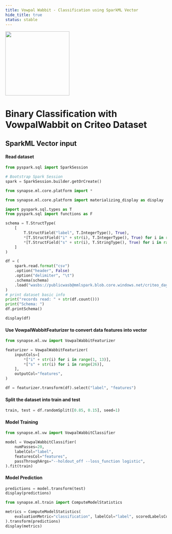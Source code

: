 ```yaml
---
title: Vowpal Wabbit - Classification using SparkML Vector
hide_title: true
status: stable
---
```

<img width="200" src="https://mmlspark.blob.core.windows.net/graphics/emails/vw-blue-dark-orange.svg" />

# Binary Classification with VowpalWabbit on Criteo Dataset 


## SparkML Vector input

#### Read dataset


```python
from pyspark.sql import SparkSession

# Bootstrap Spark Session
spark = SparkSession.builder.getOrCreate()

from synapse.ml.core.platform import *

from synapse.ml.core.platform import materializing_display as display
```


```python
import pyspark.sql.types as T
from pyspark.sql import functions as F

schema = T.StructType(
    [
        T.StructField("label", T.IntegerType(), True),
        *[T.StructField("i" + str(i), T.IntegerType(), True) for i in range(1, 13)],
        *[T.StructField("s" + str(i), T.StringType(), True) for i in range(26)],
    ]
)

df = (
    spark.read.format("csv")
    .option("header", False)
    .option("delimiter", "\t")
    .schema(schema)
    .load("wasbs://publicwasb@mmlspark.blob.core.windows.net/criteo_day0_1k.csv.gz")
)
# print dataset basic info
print("records read: " + str(df.count()))
print("Schema: ")
df.printSchema()
```


```python
display(df)
```

#### Use VowpalWabbitFeaturizer to convert data features into vector


```python
from synapse.ml.vw import VowpalWabbitFeaturizer

featurizer = VowpalWabbitFeaturizer(
    inputCols=[
        *["i" + str(i) for i in range(1, 13)],
        *["s" + str(i) for i in range(26)],
    ],
    outputCol="features",
)

df = featurizer.transform(df).select("label", "features")
```

#### Split the dataset into train and test


```python
train, test = df.randomSplit([0.85, 0.15], seed=1)
```

#### Model Training


```python
from synapse.ml.vw import VowpalWabbitClassifier

model = VowpalWabbitClassifier(
    numPasses=20,
    labelCol="label",
    featuresCol="features",
    passThroughArgs="--holdout_off --loss_function logistic",
).fit(train)
```

#### Model Prediction


```python
predictions = model.transform(test)
display(predictions)
```


```python
from synapse.ml.train import ComputeModelStatistics

metrics = ComputeModelStatistics(
    evaluationMetric="classification", labelCol="label", scoredLabelsCol="prediction"
).transform(predictions)
display(metrics)
```
